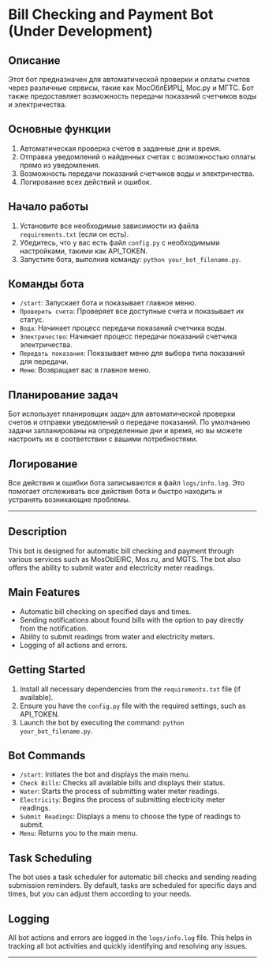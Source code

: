# Bill Checking and Payment Bot (Under Development)

## Описание

Этот бот предназначен для автоматической проверки и оплаты счетов через различные сервисы, такие как МосОблЕИРЦ, Мос.ру и МГТС. Бот также предоставляет возможность передачи показаний счетчиков воды и электричества.

## Основные функции

1. Автоматическая проверка счетов в заданные дни и время.
2. Отправка уведомлений о найденных счетах с возможностью оплаты прямо из уведомления.
3. Возможность передачи показаний счетчиков воды и электричества.
4. Логирование всех действий и ошибок.

## Начало работы

1. Установите все необходимые зависимости из файла `requirements.txt` (если он есть).
2. Убедитесь, что у вас есть файл `config.py` с необходимыми настройками, такими как API_TOKEN.
3. Запустите бота, выполнив команду: `python your_bot_filename.py`.

## Команды бота

- `/start`: Запускает бота и показывает главное меню.
- `Проверить счета`: Проверяет все доступные счета и показывает их статус.
- `Вода`: Начинает процесс передачи показаний счетчика воды.
- `Электричество`: Начинает процесс передачи показаний счетчика электричества.
- `Передать показания`: Показывает меню для выбора типа показаний для передачи.
- `Меню`: Возвращает вас в главное меню.

## Планирование задач

Бот использует планировщик задач для автоматической проверки счетов и отправки уведомлений о передаче показаний. По умолчанию задачи запланированы на определенные дни и время, но вы можете настроить их в соответствии с вашими потребностями.

## Логирование

Все действия и ошибки бота записываются в файл `logs/info.log`. Это помогает отслеживать все действия бота и быстро находить и устранять возникающие проблемы.

---
## Description
This bot is designed for automatic bill checking and payment through various services such as MosOblEIRC, Mos.ru, and MGTS. The bot also offers the ability to submit water and electricity meter readings.

## Main Features
- Automatic bill checking on specified days and times.
- Sending notifications about found bills with the option to pay directly from the notification.
- Ability to submit readings from water and electricity meters.
- Logging of all actions and errors.

## Getting Started
1. Install all necessary dependencies from the `requirements.txt` file (if available).
2. Ensure you have the `config.py` file with the required settings, such as API_TOKEN.
3. Launch the bot by executing the command: `python your_bot_filename.py`.

## Bot Commands
- `/start`: Initiates the bot and displays the main menu.
- `Check Bills`: Checks all available bills and displays their status.
- `Water`: Starts the process of submitting water meter readings.
- `Electricity`: Begins the process of submitting electricity meter readings.
- `Submit Readings`: Displays a menu to choose the type of readings to submit.
- `Menu`: Returns you to the main menu.

## Task Scheduling
The bot uses a task scheduler for automatic bill checks and sending reading submission reminders. By default, tasks are scheduled for specific days and times, but you can adjust them according to your needs.

## Logging
All bot actions and errors are logged in the `logs/info.log` file. This helps in tracking all bot activities and quickly identifying and resolving any issues.

---